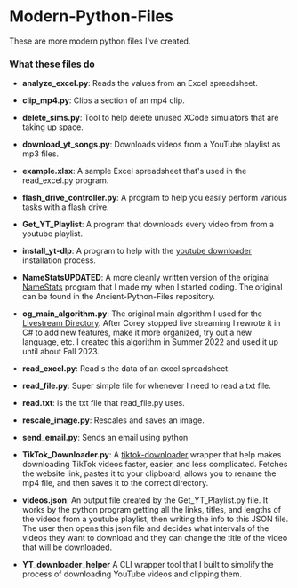 # Modern-Python-Files
These are more modern python files I've created.

### What these files do
- <b>analyze_excel.py</b>: Reads the values from an Excel spreadsheet.

- <b>clip_mp4.py</b>: Clips a section of an mp4 clip.

- <b>delete_sims.py</b>: Tool to help delete unused XCode simulators that are taking up space.

- <b>download_yt_songs.py</b>: Downloads videos from a YouTube playlist as mp3 files.

- <b>example.xlsx</b>: A sample Excel spreadsheet that's used in the read_excel.py program.

- <b>flash_drive_controller.py</b>: A program to help you easily perform various tasks with a flash drive.

- <b>Get_YT_Playlist</b>: A program that downloads every video from from a youtube playlist.

- <b>install_yt-dlp</b>: A program to help with the [youtube downloader](https://github.com/ytdl-org/youtube-dl) installation process. 

- <b>NameStatsUPDATED</b>: A more cleanly written version of the original [NameStats](https://github.com/MichaelT-178/Ancient-Python-Files/blob/main/NameStats.py) program that I made my when I started coding. The original can be found in the Ancient-Python-Files repository.

- <b>og_main_algorithm.py</b>: The original main algorithm I used for the [Livestream Directory](https://github.com/MichaelT-178/LivestreamDirectory). After Corey stopped live streaming I rewrote it in C# to add new features, make it more organized, try out a new language, etc. I created this algorithm in Summer 2022 and used it up until about Fall 2023.

- <b>read_excel.py</b>: Read's the data of an excel spreadsheet.

- <b>read_file.py</b>: Super simple file for whenever I need to read a txt file.

- <b>read.txt</b>: is the txt file that read_file.py uses.

- <b>rescale_image.py</b>: Rescales and saves an image. 

- <b>send_email.py</b>: Sends an email using python

- <b>TikTok_Downloader.py</b>: A [tiktok-downloader](https://github.com/n0l3r/tiktok-downloader) wrapper that help makes downloading TikTok videos faster, easier, and less complicated. Fetches the website link, pastes it to your clipboard, allows you to rename the mp4 file, and then saves it to the correct directory.

- <b>videos.json</b>: An output file created by the Get_YT_Playlist.py file. It works by the python program getting all the links, titles, and lengths of the videos from a youtube playlist, then writing the info to this JSON file. The user then opens this json file and decides what intervals of the videos they want to download and they can change the title of the video that will be downloaded.

- <b>YT_downloader_helper</b> A CLI wrapper tool that I built to simplify the process of downloading YouTube videos and clipping them.